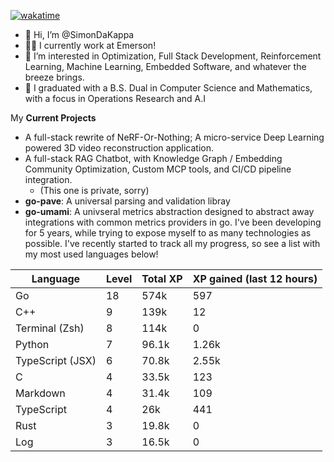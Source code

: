
[![wakatime](https://wakatime.com/badge/user/50e6c678-94a9-4739-af51-360aeb113c51.svg)](https://wakatime.com/@50e6c678-94a9-4739-af51-360aeb113c51)

- 👋 Hi, I’m @SimonDaKappa
- 🧑‍💼 I currently work at Emerson!
- 👀 I’m interested in Optimization, Full Stack Development, Reinforcement Learning, Machine Learning, Embedded Software, and whatever the breeze brings.
- 🌱 I graduated with a B.S. Dual in Computer Science and Mathematics, with a focus in Operations Research and A.I

My **Current Projects** 
- A full-stack rewrite of NeRF-Or-Nothing; A micro-service Deep Learning powered 3D video reconstruction application.
- A full-stack RAG Chatbot, with Knowledge Graph / Embedding Community Optimization, Custom MCP tools, and CI/CD pipeline integration.
  - (This one is private, sorry)
- **go-pave**: A universal parsing and validation libray
- **go-umami**: A univseral metrics abstraction designed to abstract away integrations with common metrics providers in go.
I've been developing for 5 years, while trying to expose myself to as many technologies as possible. I've recently started to track all my progress, so see
a list with my most used languages below!

| Language | Level | Total XP | XP gained (last 12 hours) |
| --- | --- | --- | --- |
| Go | 18 | 574k | 597 |
| C++ | 9 | 139k | 12 |
| Terminal (Zsh) | 8 | 114k | 0 |
| Python | 7 | 96.1k | 1.26k |
| TypeScript (JSX) | 6 | 70.8k | 2.55k |
| C | 4 | 33.5k | 123 |
| Markdown | 4 | 31.4k | 109 |
| TypeScript | 4 | 26k | 441 |
| Rust | 3 | 19.8k | 0 |
| Log | 3 | 16.5k | 0 |